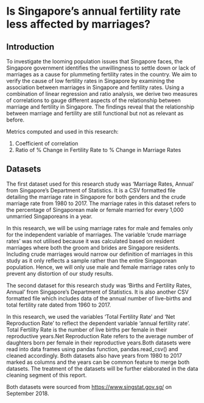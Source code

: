 # Is Singapore’s annual fertility rate less affected by marriages?

Introduction
------------------------------------------------
To investigate the looming population issues that Singapore faces, the Singapore government identifies the unwillingness to settle down or lack of marriages as a cause for plummeting fertility rates in the country. We aim to verify the cause of low fertility rates in Singapore by examining the association between marriages in Singapore and fertility rates. Using a combination of linear regression and ratio analysis, we derive two measures of correlations to gauge different aspects of the relationship between marriage and fertility in Singapore. The findings reveal that the relationship between marriage and fertility are still functional but not as relevant as before.

Metrics computed and used in this research:
1. Coefficient of correlation
2. Ratio of % Change in Fertility Rate to % Change in Marriage Rates

Datasets
------------------------------------------------
The first dataset used for this research study was ‘Marriage Rates, Annual’ from Singapore’s Department of Statistics. It is a CSV formatted file detailing the marriage rate in Singapore for both genders and the crude marriage rate from 1980 to 2017. The marriage rates in this dataset refers to the percentage of Singaporean male or female married for every 1,000 unmarried Singaporeans in a year.

In this research, we will be using marriage rates for male and females only for the independent variable of marriages. The variable ‘crude marriage rates’ was not utilised because it was calculated based on resident marriages where both the groom and brides are Singapore residents. Including crude marriages would narrow our definition of marriages in this study as it only reflects a sample rather than the entire Singaporean population. Hence, we will only use male and female marriage rates only to prevent any distortion of our study results.

The second dataset for this research study was ‘Births and Fertility Rates, Annual’ from Singapore’s Department of Statistics. It is also another CSV formatted file which includes data of the annual number of live-births and total fertility rate dated from 1960 to 2017. 

In this research, we used the variables ‘Total Fertility Rate’ and ‘Net Reproduction Rate’ to reflect the dependent variable ‘annual fertility rate’. Total Fertility Rate is the number of live births per female in their reproductive years.Net Reproduction Rate refers to the average number of daughters born per female in their reproductive years.Both datasets were read into data frames using pandas function, pandas.read_csv() and cleaned accordingly. Both datasets also have years from 1980 to 2017 marked as columns and the years can be common feature to merge both datasets. The treatment of the datasets will be further elaborated in the data cleaning segment of this report.

Both datasets were sourced from https://www.singstat.gov.sg/ on September 2018.
